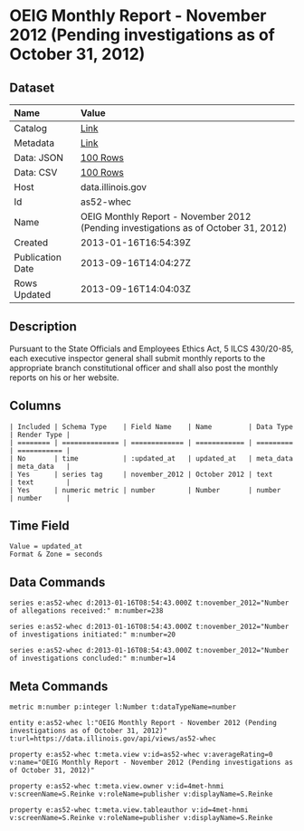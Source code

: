 # OEIG Monthly Report - November 2012 (Pending investigations as of October 31, 2012)

## Dataset

| Name | Value |
| :--- | :---- |
| Catalog | [Link](https://catalog.data.gov/dataset/oeig-monthly-report-november-2012-pending-investigations-as-of-october-31-2012-0b595) |
| Metadata | [Link](https://data.illinois.gov/api/views/as52-whec) |
| Data: JSON | [100 Rows](https://data.illinois.gov/api/views/as52-whec/rows.json?max_rows=100) |
| Data: CSV | [100 Rows](https://data.illinois.gov/api/views/as52-whec/rows.csv?max_rows=100) |
| Host | data.illinois.gov |
| Id | as52-whec |
| Name | OEIG Monthly Report - November 2012 (Pending investigations as of October 31, 2012) |
| Created | 2013-01-16T16:54:39Z |
| Publication Date | 2013-09-16T14:04:27Z |
| Rows Updated | 2013-09-16T14:04:03Z |

## Description

Pursuant to the State Officials and Employees Ethics Act, 5 ILCS 430/20-85, each executive inspector general shall submit monthly reports to the appropriate branch constitutional officer and shall also post the monthly reports on his or her website.

## Columns

```ls
| Included | Schema Type    | Field Name    | Name         | Data Type | Render Type |
| ======== | ============== | ============= | ============ | ========= | =========== |
| No       | time           | :updated_at   | updated_at   | meta_data | meta_data   |
| Yes      | series tag     | november_2012 | October 2012 | text      | text        |
| Yes      | numeric metric | number        | Number       | number    | number      |
```

## Time Field

```ls
Value = updated_at
Format & Zone = seconds
```

## Data Commands

```ls
series e:as52-whec d:2013-01-16T08:54:43.000Z t:november_2012="Number of allegations received:" m:number=238

series e:as52-whec d:2013-01-16T08:54:43.000Z t:november_2012="Number of investigations initiated:" m:number=20

series e:as52-whec d:2013-01-16T08:54:43.000Z t:november_2012="Number of investigations concluded:" m:number=14
```

## Meta Commands

```ls
metric m:number p:integer l:Number t:dataTypeName=number

entity e:as52-whec l:"OEIG Monthly Report - November 2012 (Pending investigations as of October 31, 2012)" t:url=https://data.illinois.gov/api/views/as52-whec

property e:as52-whec t:meta.view v:id=as52-whec v:averageRating=0 v:name="OEIG Monthly Report - November 2012 (Pending investigations as of October 31, 2012)"

property e:as52-whec t:meta.view.owner v:id=4met-hnmi v:screenName=S.Reinke v:roleName=publisher v:displayName=S.Reinke

property e:as52-whec t:meta.view.tableauthor v:id=4met-hnmi v:screenName=S.Reinke v:roleName=publisher v:displayName=S.Reinke
```